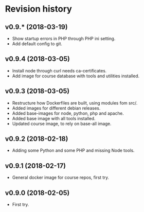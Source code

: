 Revision history
====================


v0.9.* (2018-03-19)
--------------------

* Show startup errors in PHP through PHP ini setting.
* Add default config to git.


v0.9.4 (2018-03-05)
--------------------

* Install node through curl needs ca-certificates.
* Add image for course database with tools and utilities installed.


v0.9.3 (2018-03-05)
--------------------

* Restructure how Dockerfiles are built, using modules fom src/.
* Added images for different debian releases.
* Added base-images for node, python, php and apache.
* Added base image with all tools installed.
* Updated course image, to rely on base-all image.


v0.9.2 (2018-02-18)
--------------------

* Adding some Python and some PHP and missing Node tools.


v0.9.1 (2018-02-17)
--------------------

* General docker image for course repos, first try.


v0.9.0 (2018-02-05)
--------------------

* First try.
